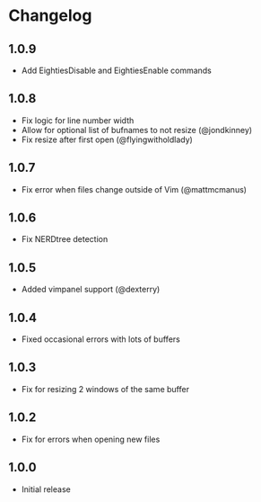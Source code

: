# Changelog

## 1.0.9

* Add EightiesDisable and EightiesEnable commands

## 1.0.8

* Fix logic for line number width
* Allow for optional list of bufnames to not resize (@jondkinney)
* Fix resize after first open (@flyingwitholdlady)

## 1.0.7

* Fix error when files change outside of Vim (@mattmcmanus)

## 1.0.6

* Fix NERDtree detection

## 1.0.5

* Added vimpanel support (@dexterry)

## 1.0.4

* Fixed occasional errors with lots of buffers

## 1.0.3

* Fix for resizing 2 windows of the same buffer

## 1.0.2

* Fix for errors when opening new files

## 1.0.0

* Initial release
